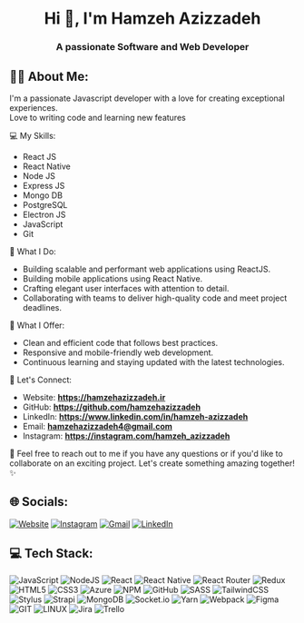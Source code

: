 <h1 align="center">Hi 👋, I'm Hamzeh Azizzadeh</h1>
<h3 align="center">A passionate Software and Web Developer</h3>

## 👨‍💻 About Me:

I'm a passionate Javascript developer with a love for creating exceptional experiences.
<br/>
Love to writing code and learning new features

💻 My Skills:

- React JS
- React Native
- Node JS
- Express JS
- Mongo DB
- PostgreSQL
- Electron JS
- JavaScript
- Git

🔨 What I Do:

- Building scalable and performant web applications using ReactJS.
- Building mobile applications using React Native.
- Crafting elegant user interfaces with attention to detail.
- Collaborating with teams to deliver high-quality code and meet project deadlines.

🚀 What I Offer:

- Clean and efficient code that follows best practices.
- Responsive and mobile-friendly web development.
- Continuous learning and staying updated with the latest technologies.

🔗 Let's Connect:

- Website: **https://hamzehazizzadeh.ir**
- GitHub: **https://github.com/hamzehazizzadeh**
- LinkedIn: **https://www.linkedin.com/in/hamzeh-azizzadeh**
- Email: **hamzehazizzadeh4@gmail.com**
- Instagram: **https://instagram.com/hamzeh_azizzadeh**

💌 Feel free to reach out to me if you have any questions or if you'd like to collaborate on an exciting project. Let's create something amazing together! ✨

## 🌐 Socials:

[![Website](https://img.shields.io/badge/Website-fffff.svg?logo=About.me&logoColor=white)](https://hamzehazizzadeh.ir) [![Instagram](https://img.shields.io/badge/Instagram-E4405F.svg?logo=Instagram&logoColor=white)](https://instagram.com/hamzeh_azizzadeh) [![Gmail](https://img.shields.io/badge/Gmail-D14836.svg?logo=gmail&logoColor=white)](mailto:hamzehazizzadeh4@gmail.com) [![LinkedIn](https://img.shields.io/badge/LinkedIn-0077B5.svg?logo=linkedin&logoColor=white)](https://www.linkedin.com/in/hamzeh-azizzadeh)

## 💻 Tech Stack:

![JavaScript](https://img.shields.io/badge/Javascript-323330.svg?style=flat&logo=javascript&logoColor=F7DF1E)
![NodeJS](https://img.shields.io/badge/Node_JS-6DA55F?style=flat&logo=node.js&logoColor=white)
![React](https://img.shields.io/badge/React-20232a.svg?style=flat&logo=react&logoColor=61DAFB)
![React Native](https://img.shields.io/badge/React_Native-20232a.svg?style=flat&logo=react&logoColor=61DAFB)
![React Router](https://img.shields.io/badge/React_Router-CA4245?style=flat&logo=react-router&logoColor=white)
![Redux](https://img.shields.io/badge/Redux-593d88.svg?style=flat&logo=redux&logoColor=white)
![HTML5](https://img.shields.io/badge/HTML-E34F26.svg?style=flat&logo=html5&logoColor=white)
![CSS3](https://img.shields.io/badge/CSS-1572B6.svg?style=flat&logo=css3&logoColor=white)
![Azure](https://img.shields.io/badge/Azure-0072C6.svg?style=flat&logo=azure-devops&logoColor=white)
![NPM](https://img.shields.io/badge/NPM-000000.svg?style=flat&logo=npm&logoColor=white)
![GitHub](https://img.shields.io/badge/GitHub-121011.svg?style=flat&logo=github&logoColor=white)
![SASS](https://img.shields.io/badge/SASS-hotpink.svg?style=flat&logo=SASS&logoColor=white)
![TailwindCSS](https://img.shields.io/badge/Tailwind-38B2AC.svg?style=flat&logo=tailwind-css&logoColor=white)
![Stylus](https://img.shields.io/badge/Stylus-ff6347.svg?style=flat&logo=stylus&logoColor=white)
![Strapi](https://img.shields.io/badge/Strapi-2E7EEA.svg?style=flat&logo=strapi&logoColor=white)
![MongoDB](https://img.shields.io/badge/MongoDB-6DA55F.svg?style=flat&logo=mongodb&logoColor=white)
![Socket.io](https://img.shields.io/badge/Socket.io-black?style=flat&logo=socket.io&badgeColor=010101)
![Yarn](https://img.shields.io/badge/yarn-2C8EBB.svg?style=flat&logo=yarn&logoColor=white)
![Webpack](https://img.shields.io/badge/Webpack-8DD6F9.svg?style=flat&logo=webpack&logoColor=black)
![Figma](https://img.shields.io/badge/Figma-F24E1E.svg?style=flat&logo=figma&logoColor=white)
![GIT](https://img.shields.io/badge/Git-fc6d26?style=flat&logo=git&logoColor=white)
![LINUX](https://img.shields.io/badge/Linux-FCC624?style=flat&logo=linux&logoColor=black)
![Jira](https://img.shields.io/badge/Jira-0A0FFF.svg?style=flat&logo=jira&logoColor=white)
![Trello](https://img.shields.io/badge/Trello-026AA7.svg?style=flat&logo=Trello&logoColor=white)
